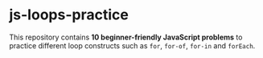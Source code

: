 # js-loops-practice
This repository contains **10 beginner-friendly JavaScript problems** to practice different loop constructs such as `for`, `for-of`, `for-in` and `forEach`.
